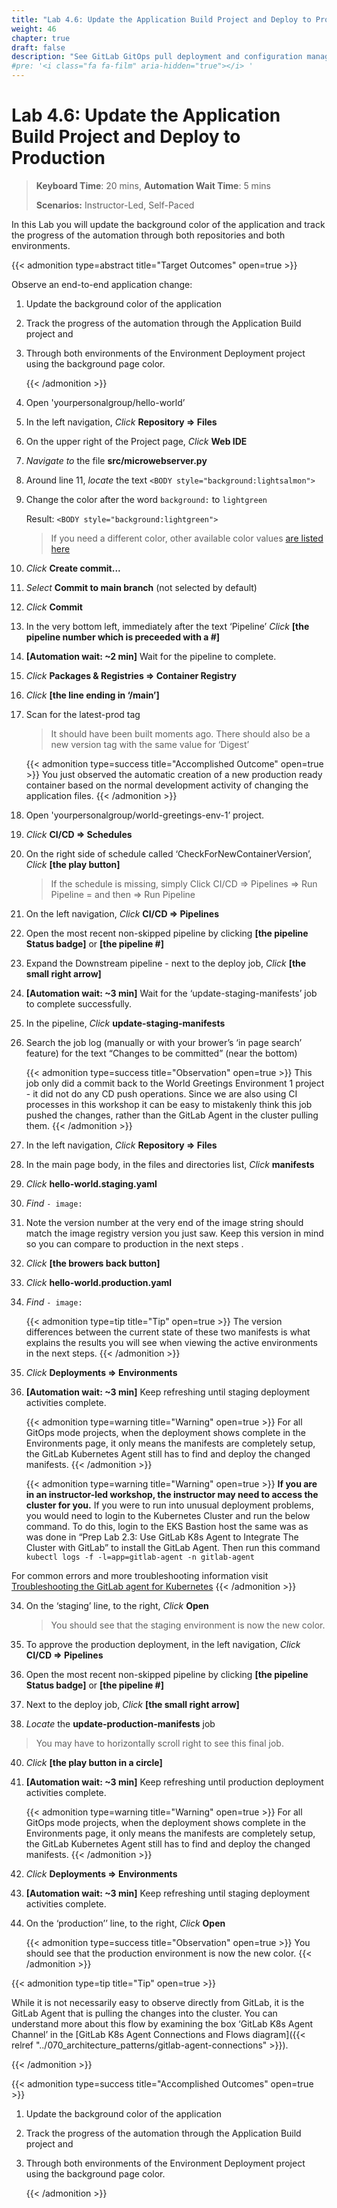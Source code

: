 ```yaml
---
title: "Lab 4.6: Update the Application Build Project and Deploy to Production"
weight: 46
chapter: true
draft: false
description: "See GitLab GitOps pull deployment and configuration management in action."
#pre: '<i class="fa fa-film" aria-hidden="true"></i> '
---
```


# Lab 4.6: Update the Application Build Project and Deploy to Production

> **Keyboard Time**: 20 mins, **Automation Wait Time**: 5 mins
>
> **Scenarios:** Instructor-Led, Self-Paced

In this Lab you will update the background color of the application and track the progress of the automation through both repositories and both environments.

{{< admonition type=abstract title="Target Outcomes" open=true >}}

Observe an end-to-end application change:

1. Update the background color of the application

2. Track the progress of the automation through the Application Build project and

3. Through both environments of the Environment Deployment project using the background page color.

   {{< /admonition >}}

1. Open 'yourpersonalgroup/hello-world’

5. In the left navigation, *Click* **Repository => Files** 

6. On the upper right of the Project page, *Click* **Web IDE**

7. *Navigate to* the file **src/microwebserver.py**

8. Around line 11, *locate* the text `<BODY style="background:lightsalmon">`

9. Change the color after the word `background:` to `lightgreen`

   Result: `<BODY style="background:lightgreen">`

   > If you need a different color, other available color values [are listed here](https://www.w3.org/wiki/CSS/Properties/color/keywords)

10. *Click* **Create commit...**

11. *Select* **Commit to main branch** (not selected by default)

12. *Click* **Commit**

13. In the very bottom left, immediately after the text ‘Pipeline’ *Click* **[the pipeline number which is preceeded with a \#]**

14. **[Automation wait: ~2 min]** Wait for the pipeline to complete.

15. *Click* **Packages & Registries => Container Registry**

16. *Click* **[the line ending in ‘/main’]**

17. Scan for the latest-prod tag

    > It should have been built moments ago. There should also be a new version tag with the same value for ‘Digest’

    {{< admonition type=success title="Accomplished Outcome" open=true >}}
You just observed the automatic creation of a new production ready container based on the normal development activity of changing the application files.
    {{< /admonition >}}

20. Open 'yourpersonalgroup/world-greetings-env-1’ project.

21. *Click* **CI/CD => Schedules**

22. On the right side of schedule called ‘CheckForNewContainerVersion’, *Click* **[the play button]**

    > If the schedule is missing, simply Click CI/CD => Pipelines => Run Pipeline = and then => Run Pipeline

24. On the left navigation, *Click* **CI/CD => Pipelines**

25. Open the most recent non-skipped pipeline by clicking **[the pipeline Status badge]** or **[the pipeline #]**

26. Expand the Downstream pipeline - next to the deploy job, *Click* **[the small right arrow]**

27. **[Automation wait: ~3 min]** Wait for the ‘update-staging-manifests’ job to complete successfully.

28. In the pipeline, *Click* **update-staging-manifests**

29. Search the job log (manually or with your brower’s ‘in page search’ feature) for the text “Changes to be committed” (near the bottom)

    {{< admonition type=success title="Observation" open=true >}}
This job only did a commit back to the World Greetings Environment 1 project - it did not do any CD push operations. Since we are also using CI processes in this workshop it can be easy to mistakenly think this job pushed the changes, rather than the GitLab Agent in the cluster pulling them.
    {{< /admonition >}}

30. In the left navigation, *Click* **Repository => Files**

31. In the main page body, in the files and directories list, *Click* **manifests**

32. *Click* **hello-world.staging.yaml**

33. *Find* `- image: `

34. Note the version number at the very end of the image string should match the image registry version you just saw. Keep this version in mind so you can compare to production in the next steps .

35. *Click* **[the browers back button]**

36. *Click* **hello-world.production.yaml**

37. *Find* `- image: `

    {{< admonition type=tip title="Tip" open=true >}}
The version differences between the current state of these two manifests is what explains the results you will see when viewing the active environments in the next steps.
    {{< /admonition >}}

38. *Click* **Deployments => Environments**

39. **[Automation wait: ~3 min]** Keep refreshing until staging deployment activities complete.

    {{< admonition type=warning title="Warning" open=true >}}
For all GitOps mode projects, when the deployment shows complete in the Environments page, it only means the manifests are completely setup, the GitLab Kubernetes Agent still has to find and deploy the changed manifests.
    {{< /admonition >}}

    {{< admonition type=warning title="Warning" open=true >}}
**If you are in an instructor-led workshop, the instructor may need to access the cluster for you.** If you were to run into unusual deployment problems, you would need to login to the Kubernetes Cluster and run the below command. To do this, login to the EKS Bastion host the same was as was done in “Prep Lab 2.3: Use GitLab K8s Agent to Integrate The Cluster with GitLab” to install the GitLab Agent. Then run this command `kubectl logs -f -l=app=gitlab-agent -n gitlab-agent`

For common errors and more troubleshooting information visit [Troubleshooting the GitLab agent for Kubernetes](https://docs.gitlab.com/ee/user/clusters/agent/troubleshooting.html)
    {{< /admonition >}}

34. On the ‘staging’ line, to the right, *Click* **Open**

    > You should see that the staging environment is now the new color.

36. To approve the production deployment, in the left navigation, *Click* **CI/CD => Pipelines**

37. Open the most recent non-skipped pipeline by clicking **[the pipeline Status badge]** or **[the pipeline #]**

38. Next to the deploy job, *Click* **[the small right arrow]**

39. *Locate* the **update-production-manifests** job
> You may have to horizontally scroll right to see this final job.

40. *Click* **[the play button in a circle]**
41. **[Automation wait: ~3 min]** Keep refreshing until production deployment activities complete.

    {{< admonition type=warning title="Warning" open=true >}}
For all GitOps mode projects, when the deployment shows complete in the Environments page, it only means the manifests are completely setup, the GitLab Kubernetes Agent still has to find and deploy the changed manifests.
    {{< /admonition >}}

41. *Click* **Deployments => Environments**

42. **[Automation wait: ~3 min]** Keep refreshing until staging deployment activities complete.

43. On the ‘production’’ line, to the right, *Click* **Open**

    {{< admonition type=success title="Observation" open=true >}}
    You should see that the production environment is now the new color.
    {{< /admonition >}}

{{< admonition type=tip title="Tip" open=true >}}

While it is not necessarily easy to observe directly from GitLab, it is the GitLab Agent that is pulling the changes into the cluster. You can understand more about this flow by examining the box ‘GitLab K8s Agent Channel’ in the [GitLab K8s Agent Connections and Flows diagram]({{< relref "../070_architecture_patterns/gitlab-agent-connections" >}}).

{{< /admonition >}}

{{< admonition type=success title="Accomplished Outcomes" open=true >}}

1. Update the background color of the application

2. Track the progress of the automation through the Application Build project and

3. Through both environments of the Environment Deployment project using the background page color.

   {{< /admonition >}}
